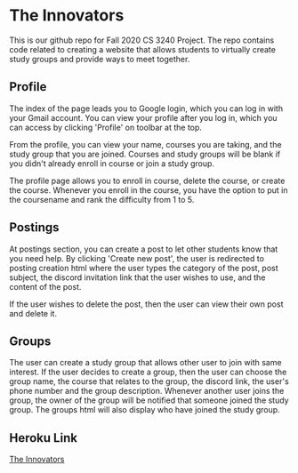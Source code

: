# The Innovators

This is our github repo for Fall 2020 CS 3240 Project. The repo contains code related to creating a website that allows students to virtually create study groups and provide ways to meet together.

## Profile

The index of the page leads you to Google login, which you can log in with your Gmail account. You can view your profile after you log in, which you can access by clicking 'Profile' on toolbar at the top.

From the profile, you can view your name, courses you are taking, and the study group that you are joined. Courses and study groups will be blank if you didn't already enroll in course or join a study group.

The profile page allows you to enroll in course, delete the course, or create the course. Whenever you enroll in the course, you have the option to put in the coursename and rank the difficulty from 1 to 5.

## Postings

At postings section, you can create a post to let other students know that you need help. By clicking 'Create new post', the user is redirected to posting creation html where the user types the category of the post, post subject, the discord invitation link that the user wishes to use, and the content of the post.

If the user wishes to delete the post, then the user can view their own post and delete it.

## Groups

The user can create a study group that allows other user to join with same interest. If the user decides to create a group, then the user can choose the group name, the course that relates to the group, the discord link, the user's phone number and the group description. Whenever another user joins the group, the owner of the group will be notified that someone joined the study group. The groups html will also display who have joined the study group.

## Heroku Link
[The Innovators](https://the-innovators-final.herokuapp.com/)
